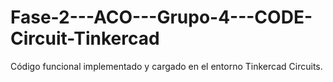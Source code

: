 # Fase-2---ACO---Grupo-4---CODE-Circuit-Tinkercad
Código funcional implementado y cargado en el entorno Tinkercad Circuits.
